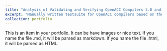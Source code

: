 ```yaml
---
title: "Analysis of Validating and Verifying OpenACC Compilers 3.0 and Above"
excerpt: "Manually written testsuite for OpenACC compilers based on the specificaiton. <br/><img src='/images/parallel.png'>"
collection: portfolio
---
```


This is an item in your portfolio. It can be have images or nice text. If you name the file .md, it will be parsed as markdown. If you name the file .html, it will be parsed as HTML. 
